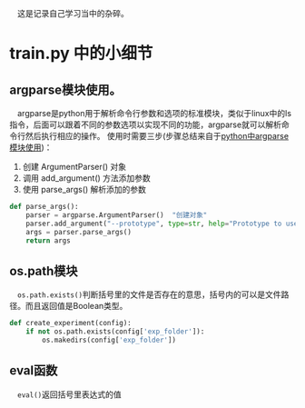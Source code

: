 &emsp;这是记录自己学习当中的杂碎。

# train.py 中的小细节
## argparse模块使用。
&emsp;argparse是python用于解析命令行参数和选项的标准模块，类似于linux中的ls指令，后面可以跟着不同的参数选项以实现不同的功能，argparse就可以解析命令行然后执行相应的操作。
使用时需要三步(步骤总结来自于[python中argparse模块使用](https://www.cnblogs.com/iMX8mm/p/10821468.html))：
1. 创建 ArgumentParser() 对象
2. 调用 add_argument() 方法添加参数
3. 使用 parse_args() 解析添加的参数


```python
def parse_args():
	parser = argparse.ArgumentParser()  "创建对象"
	parser.add_argument("--prototype", type=str, help="Prototype to use (must be specified)", default='prototype_state')  "调用方法添加参数"
	args = parser.parse_args()
	return args
```

## os.path模块
&emsp;`os.path.exists()`判断括号里的文件是否存在的意思，括号内的可以是文件路径。而且返回值是Boolean类型。
```python
def create_experiment(config):
	if not os.path.exists(config['exp_folder']):
		os.makedirs(config['exp_folder'])
```

## eval函数
&emsp;`eval()`返回括号里表达式的值